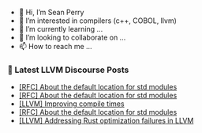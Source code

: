 - 👋 Hi, I’m Sean Perry
- 👀 I’m interested in compilers (c++, COBOL, llvm)
- 🌱 I’m currently learning ...
- 💞️ I’m looking to collaborate on ...
- 📫 How to reach me ...

<!---
s66perry/s66perry is a ✨ special ✨ repository because its `README.md` (this file) appears on your GitHub profile.
You can click the Preview link to take a look at your changes.
--->
### 📕 Latest LLVM Discourse Posts

<!-- DISCOURSE-LLVM:START -->
- [[RFC] About the default location for std modules](https://discourse.llvm.org/t/rfc-about-the-default-location-for-std-modules/69191#post_10)
- [[RFC] About the default location for std modules](https://discourse.llvm.org/t/rfc-about-the-default-location-for-std-modules/69191#post_9)
- [[LLVM] Improving compile times](https://discourse.llvm.org/t/llvm-improving-compile-times/68094#post_10)
- [[RFC] About the default location for std modules](https://discourse.llvm.org/t/rfc-about-the-default-location-for-std-modules/69191#post_8)
- [[LLVM] Addressing Rust optimization failures in LLVM](https://discourse.llvm.org/t/llvm-addressing-rust-optimization-failures-in-llvm/68096#post_17)
<!-- DISCOURSE-LLVM:END -->
